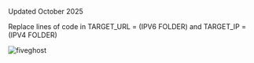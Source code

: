 Updated October 2025

Replace lines of code in TARGET_URL = (IPV6 FOLDER) and TARGET_IP = (IPV4 FOLDER)

![fiveghost](images/7e6f6445-a444-4832-b4e0-59b84920bf49.png)
